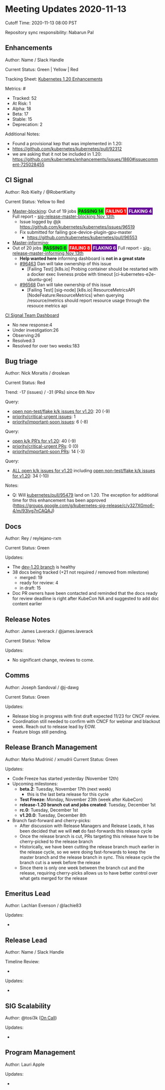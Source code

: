 # Meeting Updates 2020-11-13

Cutoff Time: 2020-11-13 08:00 PST

Repository sync responsibility: Nabarun Pal

## Enhancements

Author: Name / Slack Handle

Current Status: Green | Yellow | Red

Tracking Sheet: [Kubernetes 1.20 Enhancements][enhancements-tracking]

Metrics: #
  - Tracked: 52
  - At Risk: 1
  - Alpha: 18
  - Beta: 17
  - Stable: 15
  - Deprecation: 2

Additional Notes:

  - Found a provisional kep that was implemented in 1.20:
  - https://github.com/kubernetes/kubernetes/pull/92312
  - we are asking that it not be included in 1.20:
    https://github.com/kubernetes/enhancements/issues/1860#issuecomment-725028455

## CI Signal

Author: Rob Kielty / @RobertKielty

Current Status: Yellow to Red

  - [Master-blocking](https://testgrid.k8s.io/sig-release-master-blocking):
 Out of 19 jobs <span style="background-color:#0f0;foreground-color:#555;padding: 3px;">**PASSING 14**</span> <span style="background-color:#f00;color:#fff;padding: 3px;">**FAILING 1**</span> <span style="background-color:#609;color:#fff;padding: 3px;">**FLAKING 4**</span>
 Full report - [sig-release-master-blocking Nov 13th](https://hackmd.io/3Lq3Q6avRlWJkgGwB2-v8A?both)
      - Issue logged by @jk https://github.com/kubernetes/kubernetes/issues/96519
      - Fix submitted for failing gce-device-plugin-gpu-master
          - https://github.com/kubernetes/kubernetes/pull/96553
  - [Master-informing](https://testgrid.k8s.io/sig-release-master-informing):
  - Out of 20 jobs <span style="background-color:#0f0;foreground-color:#555;padding: 3px;">**PASSING 6**</span> <span style="background-color:#f00;color:#fff;padding: 3px;">**FAILING 8**</span> <span style="background-color:#609;color:#fff;padding: 3px;">**FLAKING 6**</span>
Full report - [sig-release-master-informing Nov 13th](https://hackmd.io/y8t0ZyvPRNqAuuF83fhOTw)
      - **Help wanted here** informing dashboard is **not in a great state**
      - [#96463](https://github.com/kubernetes/kubernetes/issues/96463) Dan will take ownership of this issue
          - [Failing Test] [k8s.io] Probing container should be restarted with a docker exec liveness probe with timeout [ci-kubernetes-e2e-ubuntu-gce]
      - [#96568](https://github.com/kubernetes/kubernetes/issues/96568) Dan will take ownership of this issue
          - [Failing Test] [sig-node] [k8s.io] ResourceMetricsAPI [NodeFeature:ResourceMetrics] when querying /resource/metrics should report resource usage through the resouce metrics api


[CI Signal Team Dashboard](https://github.com/orgs/kubernetes/projects/11)
  - No new response:4
  - Under investigation:26
  - Observing:26
  - Resolved:3
  - Resolved for over two weeks:183


## Bug triage

Author: Nick Moraitis / droslean

Current Status: Red

Trend: -17 (issues) / -31 (PRs) since 6th Nov

Query:
  - [open non-test/flake k/k issues for v1.20][bt-issue-1.20-open-kk-non-failing]: 20 (-9)
  - [priority/critical-urgent issues][bt-issue-1.20-critical-urgent]: 1
  - [priority/important-soon issues][bt-issue-1.20-important-soon]: 6 (-8)

Query:
  - [open k/k PR’s for v1.20][bt-pr-1.20-open]: 40 (-9)
  - [priority/critical-urgent PRs][bt-pr-1.20-critical-urgent]: 0 (0)
  - [priority/important-soon PRs][bt-pr-1.20-important-soon]: 14 (-3)

Query:
  - [ALL open k/k issues for v1.20][bt-issue-1.20-all] including [open non-test/flake k/k issues for v1.20][bt-issue-1.20-open-kk-non-failing]: 34 (-10)

Notes:
* Q: Will [kubernetes/pull/95479](https://github.com/kubernetes/kubernetes/pull/95479) land on 1.20. The exception for additional time for this enhancement has been approved (https://groups.google.com/g/kubernetes-sig-release/c/y327XGmo6-4/m/93lvg7nCAQAJ)

## Docs

Author: Rey / reylejano-rxm

Current Status: Green

Updates:
  - The [dev-1.20 branch](https://github.com/kubernetes/website/pull/24138) is healthy
  - 38 docs being tracked (+21 not required / removed from milestone)
    - merged: 19
    - ready for review: 4
    - in draft: 15
  - Doc PR owners have been contacted and reminded that the docs ready for review deadline is right after KubeCon NA and suggested to add doc content earlier


## Release Notes

Author: James Laverack / @james.laverack

Current Status: Yellow

Updates:
  - No significant change, reviews to come.


## Comms

Author: Joseph Sandoval / @j-dawg

Current Status: Green

Updates:
- Release blog in progress with first draft expected 11/23 for CNCF review.
- Coordination still needed to confirm with CNCF for webinar and blackout week. Reach out to release lead by EOW.
- Feature blogs still pending.

## Release Branch Management

Author: Marko Mudrinić / xmudrii
Current Status: Green

Updates:
  - Code Freeze has started yesterday (November 12th)
  - Upcoming milestones:
      - **beta.2**: Tuesday, November 17th (next week)
          - this is the last beta release for this cycle
      - **Test Freeze:** Monday, November 23th (week after KubeCon)
      - **release-1.20 branch cut and jobs created**: Tuesday, December 1st
      - **rc.0**: Tuesday, December 1st
      - **v1.20.0**: Tuesday, December 8th
  - Branch fast-forward and cherry-picks:
      - After discussion with Release Managers and Release Leads, it has been decided that we will **not** do fast-forwards this release cycle
      - Once the release branch is cut, PRs targeting this release have to be cherry-picked to the release branch
      - Historically, we have been cutting the release branch much earlier in the release cycle, so we were doing fast-forwards to keep the master branch and the release branch in sync. This release cycle the branch cut is a week before the release
      - Since there is only one week between the branch cut and the release, requiring cherry-picks allows us to have better control over what gets merged for the release


## Emeritus Lead

Author: Lachlan Evenson / @lachie83

Updates:
  - <!-- START HERE -->


## Release Lead

Author: Name / Slack Handle

Timeline Review:
  - <!-- Important events in current week -->
Updates:
  - <!-- START HERE -->


## SIG Scalability

Author: @tosi3k ([On Call][scalability-oncall])

Updates:
  - <!-- START HERE -->

## Program Management

Author: Lauri Apple

Updates:
  - <!-- START HERE -->



<!-- References henceforth. Please modify if you see anything out of the place. -->

[wtb-tz-map]: https://www.worldtimebuddy.com/?qm=1&lid=100,8,30,12&h=8&date=2020-11-4&sln=7-8&hf=0
[enhancements-tracking]: https://bit.ly/k8s-1-20-enhancements
[ci-signal-master-blocking]: https://testgrid.k8s.io/sig-release-master-blocking
[ci-signal-master-informing]: https://testgrid.k8s.io/sig-release-master-informing
[ci-signal-release-misc]: https://testgrid.k8s.io/sig-release-misc
[ci-signal-1.20-blocking]: https://testgrid.k8s.io/sig-release-1.20-blocking
[ci-signal-1.20-informing]: https://testgrid.k8s.io/sig-release-1.20-informing
[ci-signal-team-dashboard]: https://github.com/orgs/kubernetes/projects/11?fullscreen=true
[bt-issue-1.20-open-kk-non-failing]: https://github.com/kubernetes/kubernetes/issues?q=is%3Aopen+milestone%3Av1.20+is%3Aissue+sort%3Aupdated-asc+-label%3Akind%2Ffailing-test+-label%3Akind%2Fflake+
[bt-issue-1.20-critical-urgent]: https://github.com/kubernetes/kubernetes/issues?q=is%3Aopen+milestone%3Av1.20+label%3Apriority%2Fcritical-urgent+is%3Aissue+sort%3Aupdated-asc+-label%3Akind%2Ffailing-test+-label%3Akind%2Fflake+
[bt-issue-1.20-important-soon]: https://github.com/kubernetes/kubernetes/issues?q=is%3Aopen+milestone%3Av1.20+label%3Apriority%2Fimportant-soon+is%3Aissue+sort%3Aupdated-asc+-label%3Akind%2Ffailing-test+-label%3Akind%2Fflake+
[bt-pr-1.20-open]: https://github.com/kubernetes/kubernetes/pulls?q=repo%3Akubernetes%2Fkubernetes+is%3Aopen+milestone%3Av1.20+is%3Apr+sort%3Aupdated-asc+
[bt-pr-1.20-critical-urgent]: https://github.com/kubernetes/kubernetes/pulls?q=repo%3Akubernetes%2Fkubernetes+is%3Aopen+milestone%3Av1.20+is%3Apr+sort%3Aupdated-asc+label%3Apriority%2Fcritical-urgent
[bt-pr-1.20-important-soon]: https://github.com/kubernetes/kubernetes/pulls?q=repo%3Akubernetes%2Fkubernetes+is%3Aopen+milestone%3Av1.20+label%3Apriority%2Fimportant-soon+is%3Apr+sort%3Aupdated-asc+
[bt-issue-1.20-all]: https://github.com/kubernetes/kubernetes/issues?q=repo%3Akubernetes%2Fkubernetes+milestone%3Av1.20+is%3Aissue+is%3Aopen+sort%3Aupdated-asc+
[scalability-oncall]: https://go.k8s.io/oncall
